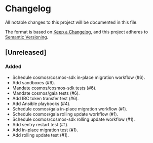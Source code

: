 # Changelog

All notable changes to this project will be documented in this file.

The format is based on
[Keep a Changelog](https://keepachangelog.com/en/1.1.0/), and this project
adheres to [Semantic Versioning](https://semver.org/spec/v2.0.0.html).

## [Unreleased]

### Added

- Schedule cosmos/cosmos-sdk in-place migration workflow (#6).
- Add sandboxes (#6).
- Mandate cosmos/cosmos-sdk tests (#6).
- Mandate cosmos/gaia tests (#6).
- Add IBC token transfer test (#6).
- Add Ansible playbooks (#4).
- Schedule cosmos/gaia in-place migration workflow (#1).
- Schedule cosmos/gaia rolling update workflow (#1).
- Schedule cosmos/cosmos-sdk rolling update workflow (#1).
- Add sentry restart test (#1).
- Add in-place migration test (#1).
- Add rolling update test (#1).
